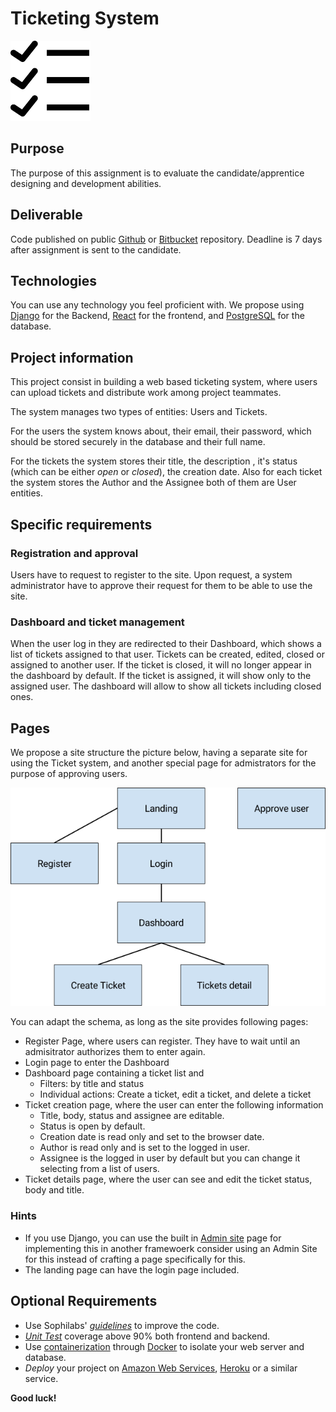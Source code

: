 # Ticketing System

![A ticket system icon](icon.png)

## Purpose

The purpose of this assignment is to evaluate the candidate/apprentice designing and development abilities.

## Deliverable

Code published on public [Github](http://github.com/) or [Bitbucket](https://bitbucket.org/) repository. Deadline is 7 days after assignment is sent to the candidate.

## Technologies

You can use any technology you feel proficient with. We propose using [Django](https://www.djangoproject.com/) for the Backend, [React](https://reactjs.org/) for the frontend, and [PostgreSQL](http://postgresql.org/) for the database.

## Project information

This project consist in building a web based ticketing system, where users can upload tickets and distribute work among project teammates.

The system manages two types of entities: Users and Tickets.

For the users the system knows about, their email, their password, which should be stored securely in the database and their full name.

For the tickets the system stores their title, the description , it's status (which can be either *open* or *closed*), the creation date. Also for each ticket the system stores the Author and the Assignee both of them are User entities.

## Specific requirements

### Registration and approval
Users have to request to register to the site. Upon request, a system administrator have to approve their request for them to be able to use the site.

### Dashboard and ticket management

When the user log in they are redirected to their Dashboard, which shows a list of tickets assigned to that user. Tickets can be created, edited, closed or assigned to another user. If the ticket is closed, it will no longer appear in the dashboard by default. If the ticket is assigned, it will show only to the assigned user. The dashboard will allow to show all tickets including closed ones.

## Pages

We propose a site structure the picture below, having a separate site for using the Ticket system, and another special page for admistrators for the purpose of approving users.

![Ticket system sitemap](sitemap.png)

You can adapt the schema, as long as the site provides following pages:

- Register Page, where users can register. They have to wait until an admisitrator authorizes them to enter again.
- Login page to enter the Dashboard
- Dashboard page containing a ticket list and
  - Filters: by title and status
  - Individual actions: Create a ticket, edit a ticket, and delete a ticket
- Ticket creation page, where the user can enter the following information
  - Title, body, status and assignee are editable.
  - Status is open by default.
  - Creation date is read only and set to the browser date.
  - Author is read only and is set to the logged in user.
  - Assignee is the logged in user by default but you can change it selecting from a list of users.
- Ticket details page, where the user can see and edit the ticket status, body and title.

### Hints

* If you use Django, you can use the built in [Admin site](https://docs.djangoproject.com/en/2.0/ref/contrib/admin/) page for implementing this in another framewoerk consider using an Admin Site for this instead of crafting a page specifically for this.
* The landing page can have the login page included.

## Optional Requirements

- Use Sophilabs' *[guidelines](https://sophilabs.co/guidelines/)* to improve the code.
- *[Unit Test](https://en.wikipedia.org/wiki/Unit_testing)* coverage above 90% both frontend and backend.
- Use [containerization](https://en.wikipedia.org/wiki/Operating-system-level_virtualization) through [Docker](https://www.docker.com/) to isolate your web server and database.
- *Deploy* your project on [Amazon Web Services](http://aws.amazon.com/), [Heroku](https://www.heroku.com/) or a similar service.


**Good luck!**
